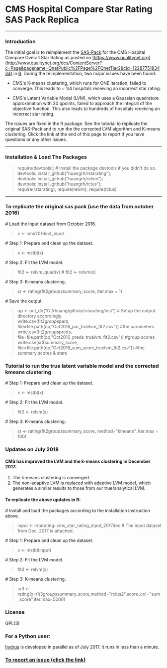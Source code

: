 # CMS Hospital Compare Star Rating SAS Pack Replica   

-----
### Introduction  
The initial goal is to reimplement the [SAS-Pack](http://www.qualitynet.org/dcs/ContentServer?c=Page&pagename=QnetPublic%2FPage%2FQnetTier3&cid=1228775958130) for the CMS Hospital Compare Overall Star Rating as posted on [https://www.qualitynet.org](http://www.qualitynet.org/dcs/ContentServer?c=Page&pagename=QnetPublic%2FPage%2FQnetTier2&cid=1228775183434) in [R](https://cran.r-project.org/). During the reimplementation, two major issues have been found: 

- CMS's K-means clustering, which runs for ONE iteration, failed to converge.  This leads to ~ 1/4 hospitals receiving an incorrect star rating.

- CMS's Latent Variable Model (LVM), which uses a Gaussian quadrature approximation with 30 qpoints, failed to approach the integral of the objective function. This also leads to hundreds of hospitals receiving an incorrect star rating. 

The issues are fixed in the R package. See the tutorial to replicate the original SAS-Pack and to run the the corrected LVM algorithm and K-means clustering. Click the link at the end of this page to report if you have questions or any other issues. 

-----
### Installation & Load The Packages      
 
> require(devtools);  # Install the package devtools if you didn't do so.     
> devtools::install_github("huangrh/rstarating");     
> devtools::install_github("huangrh/relvm");    
> devtools::install_github("huangrh/rclus");    
> require(rstarating); require(relvm); require(rclus)    

-----
### To replicate the original sas pack (use the data from october 2016) 
\# Load the input dataset from October 2016.   
> x <- cms2016oct_input

\# Step 1: Prepare and clean up the dataset.   
> x <- mstbl(x)   

\# Step 2: Fit the LVM model.    
> fit2 <-  relvm_quad(x) # fit2 <-   relvm(x)  

\# Step 3: K-means clustering.   
> sr <- rating(fit2$groups$summary_score, iter.max = 1)

\# Save the output.       
> op <- out_dir("C:/rhuang/github/rstarating/inst")           # Setup the output directory accordingly.   
> write.csv(fit2$groups$pars,  file=file.path(op,"Oct2016_par_truelvm_fit2.csv"))       #the parameters   
> write.csv(fit2$groups$preds, file=file.path(op,"Oct2016_preds_truelvm_fit2.csv"))     #group scores           
> write.csv(sr$summary_score,  file=file.path(op,"Oct2016_sum_score_truelvm_fit2.csv")) #the summary scores & stars    

### Tutorial to run the true latent variable model and the corrected kmeans clustering 

\# Step 1: Prepare and clean up the dataset.   
> x <- mstbl(x)   

\# Step 2: Fit the LVM model.    
> fit2 <-   relvm(x)  

\# Step 3: K-means clustering.   
> sr <- rating(fit2$groups$summary_score, method="kmeans", iter.max = 100)

### Updates on July 2018 

#### CMS has improved the LVM and the k-means clustering in December 2017:   

1. The k-means clustering is converged.   
2. The non-adaptive LVM is replaced with adaptive LVM model, which generates a similar results to those from our true/analytical LVM.   

#### To replicate the above updates in R: 

\# Install and load the packages according to the installation instruction above.     
> input <- rstarating::cms_star_rating_input_2017dec # The input dataset from Dec. 2017 is attached.

\# Step 1: Prepare and clean up the dataset.     
> x     <- mstbl(input)

\# Step 2: Fit the LVM model.
> fit3 <- relvm(x)

\# Step 3: K-means clustering. 
> sr3  <- rating(x=fit3$groups$summary_score,method="rclus2",score_col="sum_score",iter.max=5000)

### License
GPL(3)

### For a Python user:
[hydrus](https://github.com/mark-r-g/hydrus) is developed in parallel as of July 2017. It runs in less than a minute. 

### [To report an issue (click the link)](https://github.com/huangrh/rstarating/issues/new)
